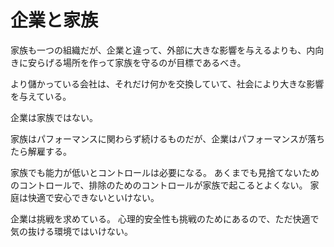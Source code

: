 # 企業と家族

家族も一つの組織だが、企業と違って、外部に大きな影響を与えるよりも、内向きに安らげる場所を作って家族を守るのが目標であるべき。

より儲かっている会社は、それだけ何かを交換していて、社会により大きな影響を与えている。

企業は家族ではない。

家族はパフォーマンスに関わらず続けるものだが、企業はパフォーマンスが落ちたら解雇する。

家族でも能力が低いとコントロールは必要になる。
あくまでも見捨てないためのコントロールで、排除のためのコントロールが家族で起こるとよくない。
家庭は快適で安心できないといけない。

企業は挑戦を求めている。
心理的安全性も挑戦のためにあるので、ただ快適で気の抜ける環境ではいけない。
